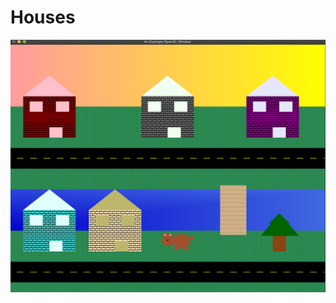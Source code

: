 # Houses

![picture of houses at sunset](https://github.com/jacobpchen/Houses/blob/main/finished%20village.png)
